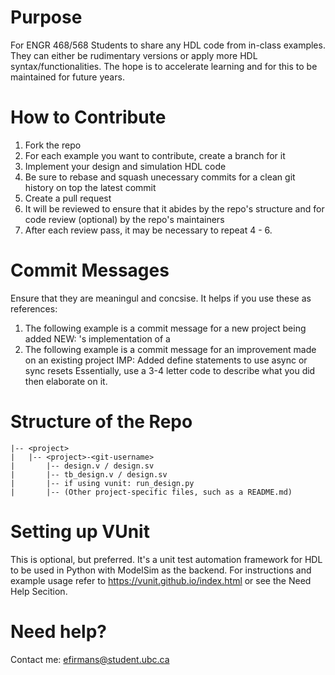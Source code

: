# Purpose
For ENGR 468/568 Students to share any HDL code from in-class examples. They can either be rudimentary versions or apply more HDL syntax/functionalities. The hope is to accelerate learning and for this to be maintained for future years.

# How to Contribute
1. Fork the repo
2. For each example you want to contribute, create a branch for it
3. Implement your design and simulation HDL code
4. Be sure to rebase and squash unecessary commits for a clean git history on top the latest commit 
5. Create a pull request
6. It will be reviewed to ensure that it abides by the repo's structure and for code review (optional) by the repo's maintainers
7. After each review pass, it may be necessary to repeat 4 - 6.

# Commit Messages
Ensure that they are meaningul and concsise. It helps if you use these as references:
1. The following example is a commit message for a new project being added
   NEW: <github-username>'s implementation of a <project>
2. The following example is a commit message for an improvement made on an existing project
   IMP: Added define statements to use async or sync resets
Essentially, use a 3-4 letter code to describe what you did then elaborate on it.

# Structure of the Repo
```
|-- <project>
|   |-- <project>-<git-username>
|       |-- design.v / design.sv
|       |-- tb_design.v / design.sv
|       |-- if using vunit: run_design.py
|       |-- (Other project-specific files, such as a README.md)
```

# Setting up VUnit
This is optional, but preferred. It's a unit test automation framework for HDL to be used in Python with ModelSim as the backend. For instructions and example usage refer to https://vunit.github.io/index.html or see the Need Help Secition. 

# Need help?
Contact me: efirmans@student.ubc.ca